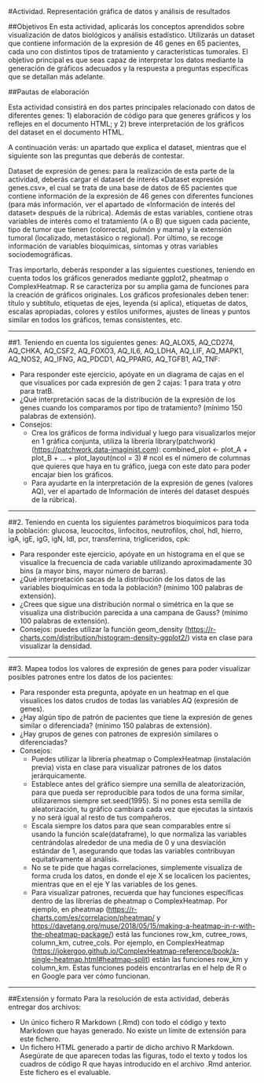 #Actividad. Representación gráfica de datos y análisis de resultados

##Objetivos 
En esta actividad, aplicarás los conceptos aprendidos sobre visualización de datos biológicos y análisis estadístico. Utilizarás un dataset que contiene información de la expresión de 46 genes en 65 pacientes, cada uno con distintos tipos de tratamiento y características tumorales. El objetivo principal es que seas capaz de interpretar los datos mediante la generación de gráficos adecuados y la respuesta a preguntas específicas que se detallan más adelante.

##Pautas de elaboración

Esta actividad consistirá en dos partes principales relacionado con datos de diferentes genes: 1) elaboración de código para que generes gráficos y los reflejes en el documento HTML; y 2) breve interpretación de los gráficos del dataset en el documento HTML.

A continuación verás: un apartado que explica el dataset, mientras que el siguiente son las preguntas que deberás de contestar.

Dataset de expresión de genes: para la realización de esta parte de la actividad, deberás cargar el dataset de interés «Dataset expresión genes.csv», el cual se trata de una base de datos de 65 pacientes que contiene información de la expresión de 46 genes con diferentes funciones (para más información, ver el apartado de «Información de interés del dataset» después de la rúbrica). Además de estas variables, contiene otras variables de interés como el tratamiento (A o B) que siguen cada paciente, tipo de tumor que tienen (colorrectal, pulmón y mama) y la extensión tumoral (localizado, metastásico o regional). Por último, se recoge información de variables bioquímicas, síntomas y otras variables sociodemográficas.

Tras importarlo, deberás responder a las siguientes cuestiones, teniendo en cuenta todos los gráficos generados mediante ggplot2, pheatmap o ComplexHeatmap. R se caracteriza por su amplia gama de funciones para la creación de gráficos originales. Los gráficos profesionales deben tener: título y subtítulo, etiquetas de ejes, leyenda (si aplica), etiquetas de datos, escalas apropiadas, colores y estilos uniformes, ajustes de líneas y puntos similar en todos los gráficos, temas consistentes, etc.

---

##1. Teniendo en cuenta los siguientes genes: AQ_ALOX5, AQ_CD274, AQ_CHKA, AQ_CSF2, AQ_FOXO3, AQ_IL6, AQ_LDHA, AQ_LIF, AQ_MAPK1, AQ_NOS2, AQ_IFNG, AQ_PDCD1, AQ_PPARG, AQ_TGFB1, AQ_TNF:
- Para responder este ejercicio, apóyate en un diagrama de cajas en el que visualices por cada expresión de gen 2 cajas: 1 para trata y otro para tratB.
- ¿Qué interpretación sacas de la distribución de la expresión de los genes cuando los comparamos por tipo de tratamiento? (mínimo 150 palabras de extensión).
- Consejos: 
  - Crea los gráficos de forma individual y luego para visualizarlos mejor en 1 gráfica conjunta, utiliza la librería library(patchwork) (https://patchwork.data-imaginist.com):
    combined_plot <- plot_A + plot_B + … + plot_layout(ncol = 3) # ncol es el número de columnas que quieres que haya en tu gráfico, juega con este dato para poder encajar bien los gráficos.
  - Para ayudarte en la interpretación de la expresión de genes (valores AQ), ver el apartado de Información de interés del dataset después de la rúbrica).

---

##2. Teniendo en cuenta los siguientes parámetros bioquímicos para toda la población: glucosa, leucocitos, linfocitos, neutrofilos, chol, hdl, hierro, igA, igE, igG, igN, ldl, pcr, transferrina, trigliceridos, cpk:
- Para responder este ejercicio, apóyate en un histograma en el que se visualice la frecuencia de cada variable utilizando aproximadamente 30 bins (a mayor bins, mayor número de barras).
- ¿Qué interpretación sacas de la distribución de los datos de las variables bioquímicas en toda la población? (mínimo 100 palabras de extensión).
- ¿Crees que sigue una distribución normal o simétrica en la que se visualiza una distribución parecida a una campana de Gauss? (mínimo 100 palabras de extensión).
- Consejos: puedes utilizar la función geom_density (https://r-charts.com/distribution/histogram-density-ggplot2/) vista en clase para visualizar la densidad.

---

##3. Mapea todos los valores de expresión de genes para poder visualizar posibles patrones entre los datos de los pacientes:
- Para responder esta pregunta, apóyate en un heatmap en el que visualices los datos crudos de todas las variables AQ (expresión de genes). 
- ¿Hay algún tipo de patrón de pacientes que tiene la expresión de genes similar o diferenciada? (mínimo 150 palabras de extensión).
- ¿Hay grupos de genes con patrones de expresión similares o diferenciadas? 
- Consejos: 
  - Puedes utilizar la librería pheatmap o ComplexHeatmap (instalación previa) vista en clase para visualizar patrones de los datos jerárquicamente.
  - Establece antes del gráfico siempre una semilla de aleatorización, para que pueda ser reproducible para todos de una forma similar, utilizaremos siempre set.seed(1995). Si no pones esta semilla de aleatorización, tu gráfico cambiará cada vez que ejecutas la sintaxis y no será igual al resto de tus compañeros.
  - Escala siempre los datos para que sean comparables entre sí usando la función scale(dataframe), lo que normaliza las variables centrándolas alrededor de una media de 0 y una desviación estándar de 1, asegurando que todas las variables contribuyan equitativamente al análisis.
  - No se te pide que hagas correlaciones, simplemente visualiza de forma cruda los datos, en donde el eje X se localicen los pacientes, mientras que en el eje Y las variables de los genes. 
  - Para visualizar patrones, recuerda que hay funciones específicas dentro de las librerías de pheatmap o ComplexHeatmap. Por ejemplo, en pheatmap (https://r-charts.com/es/correlacion/pheatmap/ y https://davetang.org/muse/2018/05/15/making-a-heatmap-in-r-with-the-pheatmap-package/) está las funciones row_km, cutree_rows, column_km, cutree_cols. Por ejemplo, en ComplexHeatmap (https://jokergoo.github.io/ComplexHeatmap-reference/book/a-single-heatmap.html#heatmap-split) están las funciones row_km y column_km. Estas funciones podéis encontrarlas en el help de R o en Google para ver cómo funcionan.

---

##Extensión y formato 
Para la resolución de esta actividad, deberás entregar dos archivos:
- Un único fichero R Markdown (.Rmd) con todo el código y texto Markdown que hayas generado. No existe un límite de extensión para este fichero.
- Un fichero HTML generado a partir de dicho archivo R Markdown. Asegúrate de que aparecen todas las figuras, todo el texto y todos los cuadros de código R que hayas introducido en el archivo .Rmd anterior. Este fichero es el evaluable.
